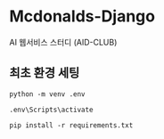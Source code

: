 # Mcdonalds-Django
AI 웹서비스 스터디 (AID-CLUB)


## 최초 환경 세팅
``` shell
python -m venv .env

.env\Scripts\activate

pip install -r requirements.txt
```